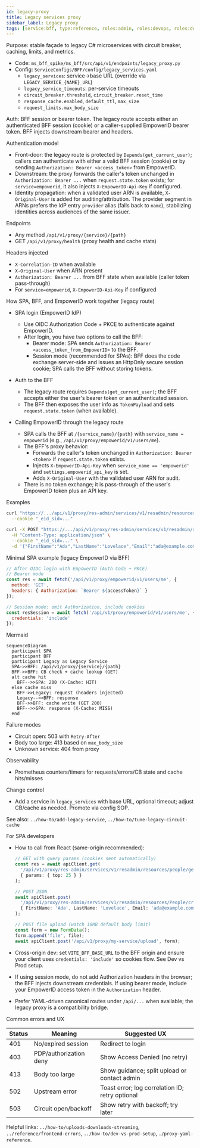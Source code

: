 ```yaml
---
id: legacy-proxy
title: Legacy services proxy
sidebar_label: Legacy proxy
tags: [service:bff, type:reference, roles:admin, roles:devops, roles:developer]
---
```


Purpose: stable façade to legacy C# microservices with circuit breaker, caching, limits, and metrics.

- Code: `ms_bff_spike/ms_bff/src/api/v1/endpoints/legacy_proxy.py`
- Config: `ServiceConfigs/BFF/config/legacy_services.yaml`
  - `legacy_services`: service→base URL (override via `LEGACY_SERVICE_{NAME}_URL`)
  - `legacy_service_timeouts`: per‑service timeouts
  - `circuit_breaker.threshold`, `circuit_breaker.reset_time`
  - `response_cache.enabled`, `default_ttl`, `max_size`
  - `request_limits.max_body_size`

Auth: BFF session or bearer token. The legacy route accepts either an authenticated BFF session (cookie) or a caller-supplied EmpowerID bearer token. BFF injects downstream bearer and headers.

Authentication model
- Front-door: the legacy route is protected by `Depends(get_current_user)`; callers can authenticate with either a valid BFF session (cookie) or by sending `Authorization: Bearer <access_token>` from EmpowerID.
- Downstream: the proxy forwards the caller's token unchanged in `Authorization: Bearer ...` when `request.state.token` exists; for `service=empowerid`, it also injects `X-EmpowerID-Api-Key` if configured.
- Identity propagation: when a validated user ARN is available, `X-Original-User` is added for auditing/attribution. The provider segment in ARNs prefers the IdP entry `provider` alias (falls back to `name`), stabilizing identities across audiences of the same issuer.

Endpoints
- Any method `/api/v1/proxy/{service}/{path}`
- GET `/api/v1/proxy/health` (proxy health and cache stats)

Headers injected
- `X-Correlation-ID` when available
- `X-Original-User` when ARN present
- `Authorization: Bearer ...` from BFF state when available (caller token pass-through)
- For `service=empowerid`, `X-EmpowerID-Api-Key` if configured

How SPA, BFF, and EmpowerID work together (legacy route)

- SPA login (EmpowerID IdP)
  - Use OIDC Authorization Code + PKCE to authenticate against EmpowerID.
  - After login, you have two options to call the BFF:
    - Bearer mode: SPA sends `Authorization: Bearer <access_token_from_EmpowerID>` to the BFF.
    - Session mode (recommended for SPAs): BFF does the code exchange server-side and issues an HttpOnly secure session cookie; SPA calls the BFF without storing tokens.

- Auth to the BFF
  - The legacy route requires `Depends(get_current_user)`; the BFF accepts either the user's bearer token or an authenticated session.
  - The BFF then exposes the user info as `TokenPayload` and sets `request.state.token` (when available).

- Calling EmpowerID through the legacy route
  - SPA calls the BFF at `/{service_name}/{path}` with `service_name = empowerid` (e.g., `/api/v1/proxy/empowerid/v1/users/me`).
  - The BFF's proxy behavior:
    - Forwards the caller's token unchanged in `Authorization: Bearer <token>` if `request.state.token` exists.
    - Injects `X-EmpowerID-Api-Key` when `service_name == 'empowerid'` and `settings.empowerid_api_key` is set.
    - Adds `X-Original-User` with the validated user ARN for audit.
  - There is no token exchange; it is pass-through of the user's EmpowerID token plus an API key.

Examples
```bash
curl "https://.../api/v1/proxy/res-admin/services/v1/resadmin/resources/people/getsearch?top=25" \
  --cookie "_eid_sid=..."

curl -X POST "https://.../api/v1/proxy/res-admin/services/v1/resadmin/resources/People/create" \
  -H "Content-Type: application/json" \
  --cookie "_eid_sid=..." \
  -d '{"FirstName":"Ada","LastName":"Lovelace","Email":"ada@example.com","UserName":"ada"}'
```

Minimal SPA example (legacy EmpowerID via BFF)

```javascript
// After OIDC login with EmpowerID (Auth Code + PKCE)
// Bearer mode
const res = await fetch('/api/v1/proxy/empowerid/v1/users/me', {
  method: 'GET',
  headers: { Authorization: `Bearer ${accessToken}` }
});

// Session mode: omit Authorization, include cookies
const resSession = await fetch('/api/v1/proxy/empowerid/v1/users/me', {
  credentials: 'include'
});
```

Mermaid
```mermaid
sequenceDiagram
  participant SPA
  participant BFF
  participant Legacy as Legacy Service
  SPA->>BFF: /api/v1/proxy/{service}/{path}
  BFF->>BFF: CB check + cache lookup (GET)
  alt cache hit
    BFF-->>SPA: 200 (X-Cache: HIT)
  else cache miss
    BFF->>Legacy: request (headers injected)
    Legacy-->>BFF: response
    BFF->>BFF: cache write (GET 200)
    BFF-->>SPA: response (X-Cache: MISS)
  end
```

Failure modes
- Circuit open: 503 with `Retry-After`
- Body too large: 413 based on `max_body_size`
- Unknown service: 404 from proxy

Observability
- Prometheus counters/timers for requests/errors/CB state and cache hits/misses

Change control
- Add a service in `legacy_services` with base URL, optional timeout; adjust CB/cache as needed. Promote via config SOP.

See also: `../how-to/add-legacy-service`, `../how-to/tune-legacy-circuit-cache`


For SPA developers

- How to call from React (same-origin recommended):
  ```ts
  // GET with query params (cookies sent automatically)
  const res = await apiClient.get(
    '/api/v1/proxy/res-admin/services/v1/resadmin/resources/people/getsearch',
    { params: { top: 25 } }
  );

  // POST JSON
  await apiClient.post(
    '/api/v1/proxy/res-admin/services/v1/resadmin/resources/People/create',
    { FirstName: 'Ada', LastName: 'Lovelace', Email: 'ada@example.com', UserName: 'ada' }
  );

  // POST file upload (watch 10MB default body limit)
  const form = new FormData();
  form.append('file', file);
  await apiClient.post('/api/v1/proxy/my-service/upload', form);
  ```

- Cross-origin dev: set `VITE_BFF_BASE_URL` to the BFF origin and ensure your client uses `credentials: 'include'` so cookies flow. See Dev vs Prod setup.
- If using session mode, do not add Authorization headers in the browser; the BFF injects downstream credentials. If using bearer mode, include your EmpowerID access token in the `Authorization` header.
- Prefer YAML-driven canonical routes under `/api/...` when available; the legacy proxy is a compatibility bridge.

Common errors and UX

| Status | Meaning | Suggested UX |
| --- | --- | --- |
| 401 | No/expired session | Redirect to login |
| 403 | PDP/authorization deny | Show Access Denied (no retry) |
| 413 | Body too large | Show guidance; split upload or contact admin |
| 502 | Upstream error | Toast error; log correlation ID; retry optional |
| 503 | Circuit open/backoff | Show retry with backoff; try later |

Helpful links: `../how-to/uploads-downloads-streaming`, `../reference/frontend-errors`, `../how-to/dev-vs-prod-setup`, `./proxy-yaml-reference`.



